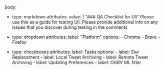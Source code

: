 body:
- type: markdown
  attributes:
    value: | 
      "### QA Checklist for Uli"
      Please use this as a guide for testing Uli. Please provide additional info on any issues that you discover during testing in the comments
      
- type: dropdown
  attributes: 
    label: "Platform"
    options: 
      - Chrome
      - Brave
      - Firefox

- type: checkboxes
  attributes:
    label: Tasks
    options:
      - label: Slur Replacement
      - label: Local Tweet Archiving
      - label: Remote Tweet Archiving
      - label: Updating Preferences
      - label: OGBV ML filter
